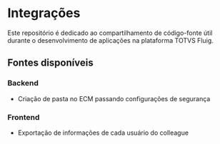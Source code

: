# Integrações

Este repositório é dedicado ao compartilhamento de código-fonte útil durante o desenvolvimento de aplicações na plataforma TOTVS Fluig.

## Fontes disponíveis

### Backend

* Criação de pasta no ECM passando configurações de segurança

### Frontend

* Exportação de informações de cada usuário do colleague